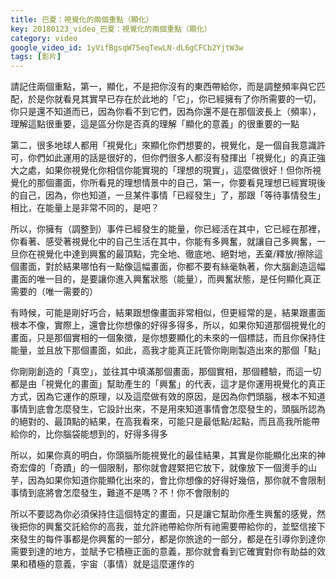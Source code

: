 ```yaml
---
title: 巴夏：視覺化的兩個重點（顯化）
key: 20180123_video_巴夏：視覺化的兩個重點（顯化）
category: video
google_video_id: 1yVifBgsqW75eqTewLN-dL6gCFCb2YjtW3w
tags: [影片]
---
```


請記住兩個重點，第一，顯化，不是把你沒有的東西帶給你，而是調整頻率與它匹配，於是你就看見其實早已存在於此地的「它」，你已經擁有了你所需要的一切，你只是還不知道而已，因為你看不到它們，因為你還不是在那個波長上（頻率），理解這點很重要，這是區分你是否真的理解「顯化的意義」的很重要的一點

  第二，很多地球人都用「視覺化」來顯化你們想要的，視覺化，是一個自我意識許可，你們如此運用的話是很好的，但你們很多人都沒有發揮出「視覺化」的真正強大之處，如果你視覺化你相信你能實現的「理想的現實」，這麼做很好！但你所視覺化的那個畫面，你所看見的理想情景中的自己，第一，你要看見理想已經實現後的自己，因為，你也知道，一旦某件事情「已經發生」了，那跟「等待事情發生」相比，在能量上是非常不同的，是吧？

  所以，你擁有（調整到）事件已經發生的能量，你已經活在其中，它已經在那裡，你看著、感受著視覺化中的自己生活在其中，你能有多興奮，就讓自己多興奮，一旦你在視覺化中達到興奮的最頂點，完全地、徹底地、絕對地，丟棄/釋放/擦除這個畫面，對於結果哪怕有一點像這幅畫面，你都不要有絲毫執著，你大腦創造這幅畫面的唯一目的，是要讓你進入興奮狀態（能量），而興奮狀態，是任何顯化真正需要的（唯一需要的）

  有時候，可能是剛好巧合，結果跟想像畫面非常相似，但更經常的是，結果跟畫面根本不像，實際上，還會比你想像的好得多得多，所以，如果你知道那個視覺化的畫面，只是那個實相的一個象徵，是你想要顯化的未來的一個標誌，而且你保持住能量，並且放下那個畫面，如此，高我才能真正託管你剛剛製造出來的那個「點」

  你剛剛創造的「真空」，並往其中填滿那個畫面，那個實相，那個體驗，而這一切都是由「視覺化的畫面」幫助產生的「興奮」的代表，這才是你運用視覺化的真正方式，因為它運作的原理，以及這麼做有效的原因，是因為你們頭腦，根本不知道事情到底會怎麼發生，它設計出來，不是用來知道事情會怎麼發生的，頭腦所認為的絕對的、最頂點的結果，在高我看來，可能只是最低點/起點，而且高我所能帶給你的，比你腦袋能想到的，好得多得多

  所以，如果你真的明白，你頭腦所能視覺化的最佳結果，其實是你能顯化出來的神奇宏偉的「奇蹟」的一個限制，那你就會趕緊把它放下，就像放下一個燙手的山芋，因為如果你知道你能顯化出來的，會比你想像的好得好幾倍，那你就不會限制事情到底將會怎麼發生，難道不是嗎？不！你不會限制的

  所以不要認為你必須保持住這個特定的畫面，只是讓它幫助你產生興奮的感覺，然後把你的興奮交託給你的高我，並允許祂帶給你所有祂需要帶給你的，並堅信接下來發生的每件事都是你興奮的一部分，都是你旅途的一部分，都是在引導你到達你需要到達的地方，並賦予它積極正面的意義，那你就會看到它確實對你有助益的效果和積極的意義，宇宙（事情）就是這麼運作的
